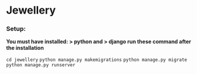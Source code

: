 # Jewellery

### Setup:

**You must have installed: > python and > django
run these command after the installation**

```cd jewellery```
```python manage.py makemigrations```
```python manage.py migrate```
```python manage.py runserver```
